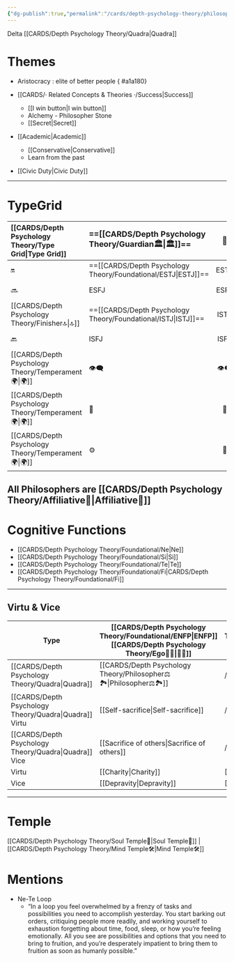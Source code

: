 ```yaml
---
{"dg-publish":true,"permalink":"/cards/depth-psychology-theory/philosopher/","noteIcon":"1","created":"2023-01-04T21:55:30.184+01:00","updated":"2023-06-22T21:01:01.256+02:00"}
---
```


Delta [[CARDS/Depth Psychology Theory/Quadra\|Quadra]] 

# Themes
- Aristocracy : elite of better people 
{ #a1a180}

- [[CARDS/· Related Concepts & Theories ·/Success\|Success]]
	- [[I win button\|I win button]] 
	- Alchemy - Philosopher Stone 
	- [[Secret\|Secret]]
- [[Academic\|Academic]]
	- [[Conservative\|Conservative]] 
	- Learn from the past 
- [[Civic Duty\|Civic Duty]]

---
# TypeGrid
| [[CARDS/Depth Psychology Theory/Type Grid\|Type Grid]]| <font size="4"> ==[[CARDS/Depth Psychology Theory/Guardian🏛️\|🏛️]]==</font>   |  <font size="4"> 🧰</font>   | <font size="4"> 🔮</font> | <font size="4"> ==[[CARDS/Depth Psychology Theory/Idealist🦄\|🦄]]==</font>    | [[CARDS/Depth Psychology Theory/Interaction Style💬\|💬]]                      |   [[CARDS/Depth Psychology Theory/Interaction Style💬\|💬]]                           |   [[CARDS/Depth Psychology Theory/Interaction Style💬\|💬]]                    |
|:-------------------- |:--------------------- |:---------------------:|:------------------------- |:--------------------- |:--------------------- |:-------------------------- |:--------------------- |
| 🔛  | ==[[CARDS/Depth Psychology Theory/Foundational/ESTJ\|ESTJ]]==       |    ESTP       | ENTJ|ENFJ| ➡️      | 👋       | 🏆     |
| 🔜    |ESFJ    |ESFP     | ENTP          | ==[[CARDS/Depth Psychology Theory/Foundational/ENFP\|ENFP]]==           |↪️ | 👋       | 🏃‍♂️ |
| [[CARDS/Depth Psychology Theory/Finisher🔝\|🔝]]   | ==[[CARDS/Depth Psychology Theory/Foundational/ISTJ\|ISTJ]]==             |   ISTP   | INTJ          | INFJ           |➡️    |  🧘‍♂️ | 🏃 |
| 🔙 |ISFJ       |  ISFP  | INTP        | ==[[CARDS/Depth Psychology Theory/Foundational/INFP\|INFP]]==          | ↪️ |  🧘‍♂️  | 🏆     |
|  [[CARDS/Depth Psychology Theory/Temperament🌍\|🌍]]                     | 👁️‍🗨️ | 👁️‍🗨️ | 🧲        | 🧲    |                       |                            |                       |
|  [[CARDS/Depth Psychology Theory/Temperament🌍\|🌍]]                     | 🐜 |  🦊  | 🦊     | 🐜                       |                            |                       |
|  [[CARDS/Depth Psychology Theory/Temperament🌍\|🌍]]                     | ⚙️  |  👀   |⚙️      |👀  |                       |                            |                      |

All Philosophers are [[CARDS/Depth Psychology Theory/Affiliative🐜\|Affiliative🐜]]
----
# Cognitive Functions
- [[CARDS/Depth Psychology Theory/Foundational/Ne\|Ne]]
- [[CARDS/Depth Psychology Theory/Foundational/Si\|Si]]
- [[CARDS/Depth Psychology Theory/Foundational/Te\|Te]]
- [[CARDS/Depth Psychology Theory/Foundational/Fi\|CARDS/Depth Psychology Theory/Foundational/Fi]]
---
## Virtu & Vice

| Type             |[[CARDS/Depth Psychology Theory/Foundational/ENFP\|ENFP]]  [[CARDS/Depth Psychology Theory/Ego🙋‍♂️\|🙋‍♂️]] |[[CARDS/Depth Psychology Theory/Foundational/ISTJ\|ISTJ]]  [[CARDS/Depth Psychology Theory/Sub🤸\|🤸]] |
| ---------------- | ------------------------ | ------------------------------- |
| [[CARDS/Depth Psychology Theory/Quadra\|Quadra]]       | [[CARDS/Depth Psychology Theory/Philosopher⚖️🏞️\|Philosopher⚖️🏞️]]          | //                              |
| [[CARDS/Depth Psychology Theory/Quadra\|Quadra]] Virtu | [[Self-sacrifice\|Self-sacrifice]]       | //                              |
| [[CARDS/Depth Psychology Theory/Quadra\|Quadra]] Vice  | [[Sacrifice of others\|Sacrifice of others]]  | //                              |
| Virtu            | [[Charity\|Charity]]  |    [[Objectivity\|Objectivity]]   |
| Vice             | [[Depravity\|Depravity]]  |   [[Triviality\|Triviality]]  |

---
# Temple 
[[CARDS/Depth Psychology Theory/Soul Temple👤\|Soul Temple👤]] | [[CARDS/Depth Psychology Theory/Mind Temple🛠️\|Mind Temple🛠️]] 

# Mentions 
- Ne-Te Loop 
	- “In a loop you feel overwhelmed by a frenzy of tasks and possibilities you need to accomplish yesterday. You start barking out orders, critiquing people more readily, and working yourself to exhaustion forgetting about time, food, sleep, or how you’re feeling emotionally. All you see are possibilities and options that you need to bring to fruition, and you’re desperately impatient to bring them to fruition as soon as humanly possible.”
